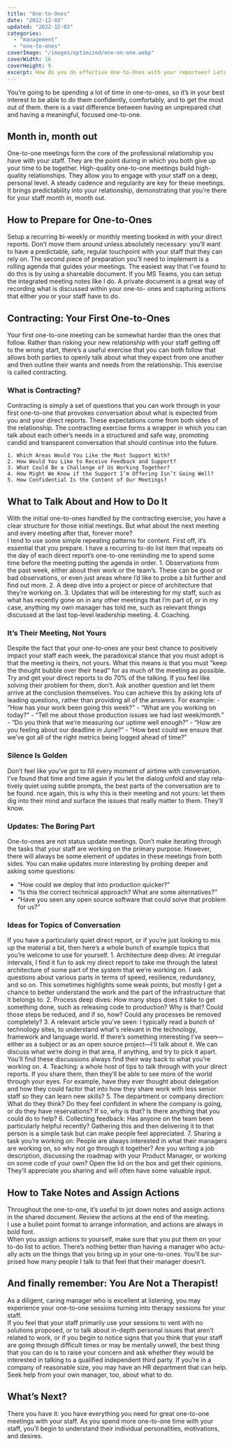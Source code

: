 ```yaml
---
title: "One-to-Ones"
date: "2022-12-03"
updated: "2022-12-03"
categories: 
  - "management"
  - "one-to-ones"
coverImage: "/images/optimized/one-on-one.webp"
coverWidth: 16
coverHeight: 9
excerpt: How do you do effective One-to-Ones with your reportees? Lets find out!
---
```


You’re going to be spending a lot of time in one-to-ones, so it’s in your best interest to be able to do them confidently, comfortably, and to get the most out of them. there is a vast difference between having an unprepared chat and having a meaningful, focused one-to-one.

## Month in, month out
One-to-one meetings form the core of the professional relationship you have with your staff. They are the point during in which you both give up your time to be together. High-quality one-to-one meetings build high-quality relationships. They allow you to engage with your staff on a deep, personal level.  A steady cadence and regularity are key for these meetings. It brings predictability into your relationship, demonstrating that you’re there for your staff month in, month out.

## How to Prepare for One-to-Ones
Setup a recurring bi-weekly or monthly meeting booked in with your direct reports. Don’t move them around unless absolutely necessary: you’ll want to have a predictable, safe, regular touchpoint with your staff that they can rely on.
The second piece of preparation you’ll need to implement is a rolling agenda that guides your meetings. The easiest way that I’ve found to do this is by using a shareable document. If you MS Teams, you can setup the integrated meeting notes like I do. A private document is a great way of recording what is discussed within your one-to- ones and capturing actions that either you or your staff have to do.

## Contracting: Your First One-to-Ones
Your first one-to-one meeting can be somewhat harder than the ones that follow. Rather than risking your new relationship with your staff getting off to the wrong start, there’s a useful exercise that you can both follow that allows both parties to openly talk about what they expect from one another and then outline their wants and needs from the relationship. This exercise is called contracting.

### What is Contracting?
Contracting is simply a set of questions that you can work through in your first one-to-one that provokes conversation about what is expected from you and your direct reports. These expectations come from both sides of the relationship. The contracting exercise forms a wrapper in which you can talk about each other’s needs in a structured and safe way, promoting candid and transparent conversation that should continue into the future.

	1. Which Areas Would You Like the Most Support With?
	2. How Would You Like to Receive Feedback and Support?
	3. What Could Be a Challenge of Us Working Together?
	4. How Might We Know if the Support I’m Offering Isn’t Going Well?
	5. How Confidential Is the Content of Our Meetings?

## What to Talk About and How to Do It
With the initial one-to-ones handled by the contracting exercise, you have a clear structure for those initial meetings. But what about the next meeting and every meeting after that, forever more? <br>
I tend to use some simple repeating patterns for content. First off, it’s essential that you prepare. I have a recurring to-do list item that repeats on the day of each direct report’s one-to-one reminding me to spend some time before the meeting putting the agenda in order. 
	1. Observations from the past week, either about their work or the team’s. These can be good or bad observations, or even just areas where I’d like to probe a bit further and find out more.
	2. A deep dive into a project or piece of architecture that they’re working on.
	3. Updates that will be interesting for my staff, such as what has recently gone on in any other meetings that I’m part of, or in my case, anything my own manager has told me, such as relevant things discussed at the last top-level leadership meeting.
	4. Coaching.
### It’s Their Meeting, Not Yours
Despite the fact that your one-to-ones are your best chance to positively impact your staff each week, the paradoxical stance that you must adopt is that the meeting is theirs, not yours. What this means is that you must “keep the thought bubble over their head” for as much of the meeting as possible.
Try and get your direct reports to do 70% of the talking. If you feel like solving their problem for them, don’t. Ask another question and let them arrive at the conclusion themselves. You can achieve this by asking lots of leading questions, rather than providing all of the answers. For example:
	- “How has your work been going this week?”
	- “What are you working on today?”
	- “Tell me about those production issues we had last week/month.”
	- “Do you think that we’re measuring our uptime well enough?”
	- “How are you feeling about our deadline in June?”
	- “How best could we ensure that we’ve got all of the right metrics being logged ahead of time?”
### Silence Is Golden
Don’t feel like you’ve got to fill every moment of airtime with conversation. I’ve found that time and time again if you let the dialog unfold and stay rela- tively quiet using subtle prompts, the best parts of the conversation are to be found. nce again, this is why this is their meeting and not yours: let them dig into their mind and surface the issues that really matter to them. They’ll know.

### Updates: The Boring Part
One-to-ones are not status update meetings. Don’t make iterating through the tasks that your staff are working on the primary purpose. However, there will always be some element of updates in these meetings from both sides. You can make updates more interesting by probing deeper and asking some questions:
- “How could we deploy that into production quicker?”
- “Is this the correct technical approach? What are some alternatives?”
- “Have you seen any open source software that could solve that problem for us?”

### Ideas for Topics of Conversation
If you have a particularly quiet direct report, or if you’re just looking to mix up the material a bit, then here’s a whole bunch of example topics that you’re welcome to use for yourself.
	1. Architecture deep dives: At irregular intervals, I find it fun to ask my direct report to take me through the latest architecture of some part of the system that we’re working on. I ask questions about various parts in terms of speed, resilience, redundancy, and so on. This sometimes highlights some weak points, but mostly I get a chance to better understand the work and the part of the infrastructure that it belongs to.
	2. Process deep dives: How many steps does it take to get something done, such as releasing code to production? Why is that? Could those steps be reduced, and if so, how? Could any processes be removed completely?
	3. A relevant article you’ve seen: I typically read a bunch of technology sites, to understand what's relevant in the technology, framework and language world. If there’s something interesting I’ve seen—either as a subject or as an open source project—I’ll talk about it. We can discuss what we’re doing in that area, if anything, and try to pick it apart. You’ll find these discussions always find their way back to what you’re working on.
	4. Teaching:  a whole host of tips to talk through with your direct reports. If you share them, then they’ll be able to see more of the world through your eyes. For example, have they ever thought about delegation and how they could factor that into how they share work with less senior staff so they can learn new skills?
	5. The department or company direction: What do they think? Do they feel confident in where the company is going, or do they have reservations? If so, why is that? Is there anything that you could do to help?
	6. Collecting feedback: Has anyone on the team been particularly helpful recently? Gathering this and then delivering it to that person is a simple task but can make people feel appreciated.
	7. Sharing a task you’re working on: People are always interested in what their managers are working on, so why not go through it together? Are you writing a job description, discussing the roadmap with your Product Manager, or working on some code of your own? Open the lid on the box and get their opinions. They’ll appreciate you sharing and will often have some valuable input.

## How to Take Notes and Assign Actions
Throughout the one-to-one, it’s useful to jot down notes and assign actions in the shared document. Review the actions at the end of the meeting.<br>
I use a bullet point format to arrange information, and actions are always in bold font.<br>
When you assign actions to yourself, make sure that you put them on your to-do list to action. There’s nothing better than having a manager who actu- ally acts on the things that you bring up in your one-to-ones. You’ll be sur- prised how many people I talk to that feel that their manager doesn’t.<br>

## And finally remember: You Are Not a Therapist!
As a diligent, caring manager who is excellent at listening, you may experience your one-to-one sessions turning into therapy sessions for your staff.<br>
If you feel that your staff primarily use your sessions to vent with no solutions proposed, or to talk about in-depth personal issues that aren’t related to work, or if you begin to notice signs that you think that your staff are going through difficult times or may be mentally unwell, the best thing that you can do is to raise your concern and ask whether they would be interested in talking to a qualified independent third party. If you’re in a company of reasonable size, you may have an HR department that can help. Seek help from your own manager, too, about what to do.

## What’s Next?
There you have it: you have everything you need for great one-to-one meetings with your staff. As you spend more one-to-one time with your staff, you’ll begin to understand their individual personalities, motivations, and desires.
